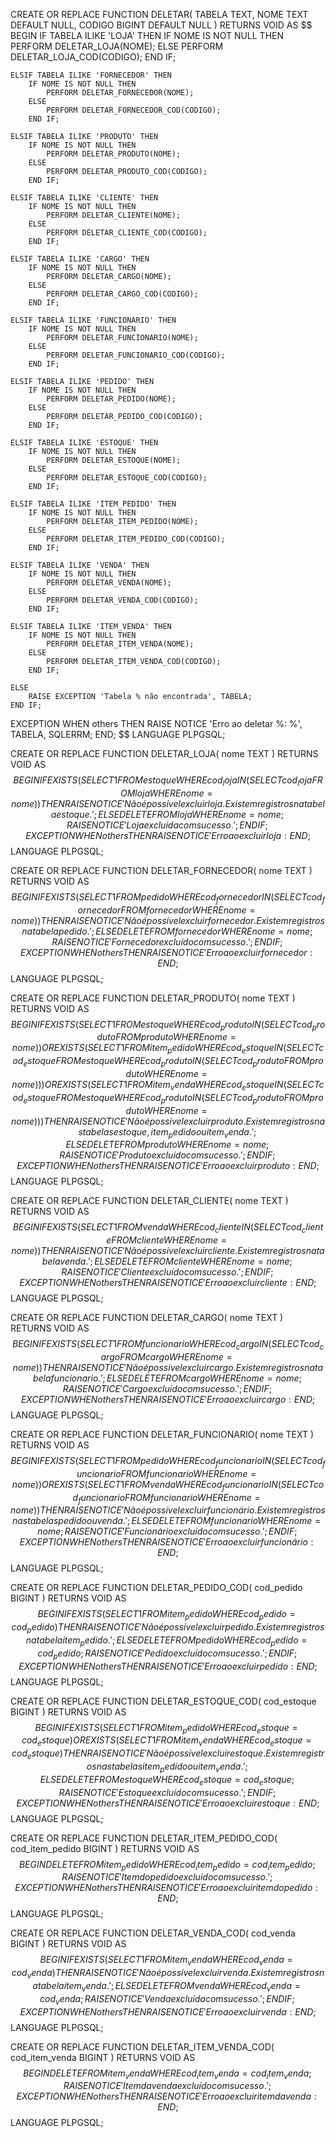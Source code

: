 CREATE OR REPLACE FUNCTION DELETAR(
    TABELA TEXT,
    NOME TEXT DEFAULT NULL,
    CODIGO BIGINT DEFAULT NULL
) RETURNS VOID AS $$
BEGIN
    IF TABELA ILIKE 'LOJA' THEN
        IF NOME IS NOT NULL THEN
            PERFORM DELETAR_LOJA(NOME);
        ELSE
            PERFORM DELETAR_LOJA_COD(CODIGO);
        END IF;

    ELSIF TABELA ILIKE 'FORNECEDOR' THEN
        IF NOME IS NOT NULL THEN
            PERFORM DELETAR_FORNECEDOR(NOME);
        ELSE
            PERFORM DELETAR_FORNECEDOR_COD(CODIGO);
        END IF;

    ELSIF TABELA ILIKE 'PRODUTO' THEN
        IF NOME IS NOT NULL THEN
            PERFORM DELETAR_PRODUTO(NOME);
        ELSE
            PERFORM DELETAR_PRODUTO_COD(CODIGO);
        END IF;

    ELSIF TABELA ILIKE 'CLIENTE' THEN
        IF NOME IS NOT NULL THEN
            PERFORM DELETAR_CLIENTE(NOME);
        ELSE
            PERFORM DELETAR_CLIENTE_COD(CODIGO);
        END IF;

    ELSIF TABELA ILIKE 'CARGO' THEN
        IF NOME IS NOT NULL THEN
            PERFORM DELETAR_CARGO(NOME);
        ELSE
            PERFORM DELETAR_CARGO_COD(CODIGO);
        END IF;

    ELSIF TABELA ILIKE 'FUNCIONARIO' THEN
        IF NOME IS NOT NULL THEN
            PERFORM DELETAR_FUNCIONARIO(NOME);
        ELSE
            PERFORM DELETAR_FUNCIONARIO_COD(CODIGO);
        END IF;

    ELSIF TABELA ILIKE 'PEDIDO' THEN
        IF NOME IS NOT NULL THEN
            PERFORM DELETAR_PEDIDO(NOME);
        ELSE
            PERFORM DELETAR_PEDIDO_COD(CODIGO);
        END IF;

    ELSIF TABELA ILIKE 'ESTOQUE' THEN
        IF NOME IS NOT NULL THEN
            PERFORM DELETAR_ESTOQUE(NOME);
        ELSE
            PERFORM DELETAR_ESTOQUE_COD(CODIGO);
        END IF;

    ELSIF TABELA ILIKE 'ITEM_PEDIDO' THEN
        IF NOME IS NOT NULL THEN
            PERFORM DELETAR_ITEM_PEDIDO(NOME);
        ELSE
            PERFORM DELETAR_ITEM_PEDIDO_COD(CODIGO);
        END IF;

    ELSIF TABELA ILIKE 'VENDA' THEN
        IF NOME IS NOT NULL THEN
            PERFORM DELETAR_VENDA(NOME);
        ELSE
            PERFORM DELETAR_VENDA_COD(CODIGO);
        END IF;

    ELSIF TABELA ILIKE 'ITEM_VENDA' THEN
        IF NOME IS NOT NULL THEN
            PERFORM DELETAR_ITEM_VENDA(NOME);
        ELSE
            PERFORM DELETAR_ITEM_VENDA_COD(CODIGO);
        END IF;

    ELSE
        RAISE EXCEPTION 'Tabela % não encontrada', TABELA;
    END IF;
EXCEPTION
    WHEN others THEN
        RAISE NOTICE 'Erro ao deletar %: %', TABELA, SQLERRM;
END;
$$ LANGUAGE PLPGSQL;







CREATE OR REPLACE FUNCTION DELETAR_LOJA(
    nome TEXT
) RETURNS VOID AS $$
BEGIN
    IF EXISTS (
        SELECT 1 FROM estoque WHERE cod_loja IN (SELECT cod_loja FROM loja WHERE nome = nome)
    ) THEN
        RAISE NOTICE 'Não é possível excluir loja. Existem registros na tabela estoque.';
    ELSE
        DELETE FROM loja WHERE nome = nome;
        RAISE NOTICE 'Loja excluída com sucesso.';
    END IF;
EXCEPTION
    WHEN others THEN
        RAISE NOTICE 'Erro ao excluir loja: %', SQLERRM;
END;
$$ LANGUAGE PLPGSQL;







CREATE OR REPLACE FUNCTION DELETAR_FORNECEDOR(
    nome TEXT
) RETURNS VOID AS $$
BEGIN
    IF EXISTS (
        SELECT 1 FROM pedido WHERE cod_fornecedor IN (SELECT cod_fornecedor FROM fornecedor WHERE nome = nome)
    ) THEN
        RAISE NOTICE 'Não é possível excluir fornecedor. Existem registros na tabela pedido.';
    ELSE
        DELETE FROM fornecedor WHERE nome = nome;
        RAISE NOTICE 'Fornecedor excluído com sucesso.';
    END IF;
EXCEPTION
    WHEN others THEN
        RAISE NOTICE 'Erro ao excluir fornecedor: %', SQLERRM;
END;
$$ LANGUAGE PLPGSQL;







CREATE OR REPLACE FUNCTION DELETAR_PRODUTO(
    nome TEXT
) RETURNS VOID AS $$
BEGIN
    IF EXISTS (
        SELECT 1 FROM estoque WHERE cod_produto IN (SELECT cod_produto FROM produto WHERE nome = nome)
    ) OR EXISTS (
        SELECT 1 FROM item_pedido WHERE cod_estoque IN (SELECT cod_estoque FROM estoque WHERE cod_produto IN (SELECT cod_produto FROM produto WHERE nome = nome))
    ) OR EXISTS (
        SELECT 1 FROM item_venda WHERE cod_estoque IN (SELECT cod_estoque FROM estoque WHERE cod_produto IN (SELECT cod_produto FROM produto WHERE nome = nome))
    ) THEN
        RAISE NOTICE 'Não é possível excluir produto. Existem registros nas tabelas estoque, item_pedido ou item_venda.';
    ELSE
        DELETE FROM produto WHERE nome = nome;
        RAISE NOTICE 'Produto excluído com sucesso.';
    END IF;
EXCEPTION
    WHEN others THEN
        RAISE NOTICE 'Erro ao excluir produto: %', SQLERRM;
END;
$$ LANGUAGE PLPGSQL;





CREATE OR REPLACE FUNCTION DELETAR_CLIENTE(
    nome TEXT
) RETURNS VOID AS $$
BEGIN
    IF EXISTS (
        SELECT 1 FROM venda WHERE cod_cliente IN (SELECT cod_cliente FROM cliente WHERE nome = nome)
    ) THEN
        RAISE NOTICE 'Não é possível excluir cliente. Existem registros na tabela venda.';
    ELSE
        DELETE FROM cliente WHERE nome = nome;
        RAISE NOTICE 'Cliente excluído com sucesso.';
    END IF;
EXCEPTION
    WHEN others THEN
        RAISE NOTICE 'Erro ao excluir cliente: %', SQLERRM;
END;
$$ LANGUAGE PLPGSQL;









CREATE OR REPLACE FUNCTION DELETAR_CARGO(
    nome TEXT
) RETURNS VOID AS $$
BEGIN
    IF EXISTS (
        SELECT 1 FROM funcionario WHERE cod_cargo IN (SELECT cod_cargo FROM cargo WHERE nome = nome)
    ) THEN
        RAISE NOTICE 'Não é possível excluir cargo. Existem registros na tabela funcionario.';
    ELSE
        DELETE FROM cargo WHERE nome = nome;
        RAISE NOTICE 'Cargo excluído com sucesso.';
    END IF;
EXCEPTION
    WHEN others THEN
        RAISE NOTICE 'Erro ao excluir cargo: %', SQLERRM;
END;
$$ LANGUAGE PLPGSQL;



CREATE OR REPLACE FUNCTION DELETAR_FUNCIONARIO(
    nome TEXT
) RETURNS VOID AS $$
BEGIN
    IF EXISTS (
        SELECT 1 FROM pedido WHERE cod_funcionario IN (SELECT cod_funcionario FROM funcionario WHERE nome = nome)
    ) OR EXISTS (
        SELECT 1 FROM venda WHERE cod_funcionario IN (SELECT cod_funcionario FROM funcionario WHERE nome = nome)
    ) THEN
        RAISE NOTICE 'Não é possível excluir funcionário. Existem registros nas tabelas pedido ou venda.';
    ELSE
        DELETE FROM funcionario WHERE nome = nome;
        RAISE NOTICE 'Funcionário excluído com sucesso.';
    END IF;
EXCEPTION
    WHEN others THEN
        RAISE NOTICE 'Erro ao excluir funcionário: %', SQLERRM;
END;
$$ LANGUAGE PLPGSQL;







CREATE OR REPLACE FUNCTION DELETAR_PEDIDO_COD(
    cod_pedido BIGINT
) RETURNS VOID AS $$
BEGIN
    IF EXISTS (
        SELECT 1 FROM item_pedido WHERE cod_pedido = cod_pedido
    ) THEN
        RAISE NOTICE 'Não é possível excluir pedido. Existem registros na tabela item_pedido.';
    ELSE
        DELETE FROM pedido WHERE cod_pedido = cod_pedido;
        RAISE NOTICE 'Pedido excluído com sucesso.';
    END IF;
EXCEPTION
    WHEN others THEN
        RAISE NOTICE 'Erro ao excluir pedido: %', SQLERRM;
END;
$$ LANGUAGE PLPGSQL;









CREATE OR REPLACE FUNCTION DELETAR_ESTOQUE_COD(
    cod_estoque BIGINT
) RETURNS VOID AS $$
BEGIN
    IF EXISTS (
        SELECT 1 FROM item_pedido WHERE cod_estoque = cod_estoque
    ) OR EXISTS (
        SELECT 1 FROM item_venda WHERE cod_estoque = cod_estoque
    ) THEN
        RAISE NOTICE 'Não é possível excluir estoque. Existem registros nas tabelas item_pedido ou item_venda.';
    ELSE
        DELETE FROM estoque WHERE cod_estoque = cod_estoque;
        RAISE NOTICE 'Estoque excluído com sucesso.';
    END IF;
EXCEPTION
    WHEN others THEN
        RAISE NOTICE 'Erro ao excluir estoque: %', SQLERRM;
END;
$$ LANGUAGE PLPGSQL;







CREATE OR REPLACE FUNCTION DELETAR_ITEM_PEDIDO_COD(
    cod_item_pedido BIGINT
) RETURNS VOID AS $$
BEGIN
    DELETE FROM item_pedido WHERE cod_item_pedido = cod_item_pedido;
    RAISE NOTICE 'Item do pedido excluído com sucesso.';
EXCEPTION
    WHEN others THEN
        RAISE NOTICE 'Erro ao excluir item do pedido: %', SQLERRM;
END;
$$ LANGUAGE PLPGSQL;





CREATE OR REPLACE FUNCTION DELETAR_VENDA_COD(
    cod_venda BIGINT
) RETURNS VOID AS $$
BEGIN
    IF EXISTS (
        SELECT 1 FROM item_venda WHERE cod_venda = cod_venda
    ) THEN
        RAISE NOTICE 'Não é possível excluir venda. Existem registros na tabela item_venda.';
    ELSE
        DELETE FROM venda WHERE cod_venda = cod_venda;
        RAISE NOTICE 'Venda excluída com sucesso.';
    END IF;
EXCEPTION
    WHEN others THEN
        RAISE NOTICE 'Erro ao excluir venda: %', SQLERRM;
END;
$$ LANGUAGE PLPGSQL;






CREATE OR REPLACE FUNCTION DELETAR_ITEM_VENDA_COD(
    cod_item_venda BIGINT
) RETURNS VOID AS $$
BEGIN
    DELETE FROM item_venda WHERE cod_item_venda = cod_item_venda;
    RAISE NOTICE 'Item da venda excluído com sucesso.';
EXCEPTION
    WHEN others THEN
        RAISE NOTICE 'Erro ao excluir item da venda: %', SQLERRM;
END;
$$ LANGUAGE PLPGSQL;

